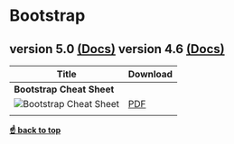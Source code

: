 # Bootstrap

**version 5.0**
[(Docs)](https://getbootstrap.com/docs/5.0/getting-started/introduction/)
**version 4.6**
[(Docs)](https://getbootstrap.com/docs/4.6/getting-started/introduction/)
----
| Title                          |Download |
| ------------------------------ |---------|
| **Bootstrap Cheat Sheet**   |         |
| ![Bootstrap Cheat Sheet]() |  [PDF](https://github.com/Tabele86/cheat-sheets/blob/main/css/bootstrap/v4/download/Bootstrap-Cheat-Sheet-websitesetup.org_.pdf) |
|                                |         |
**[☝ back to top](#bootstrap)**
